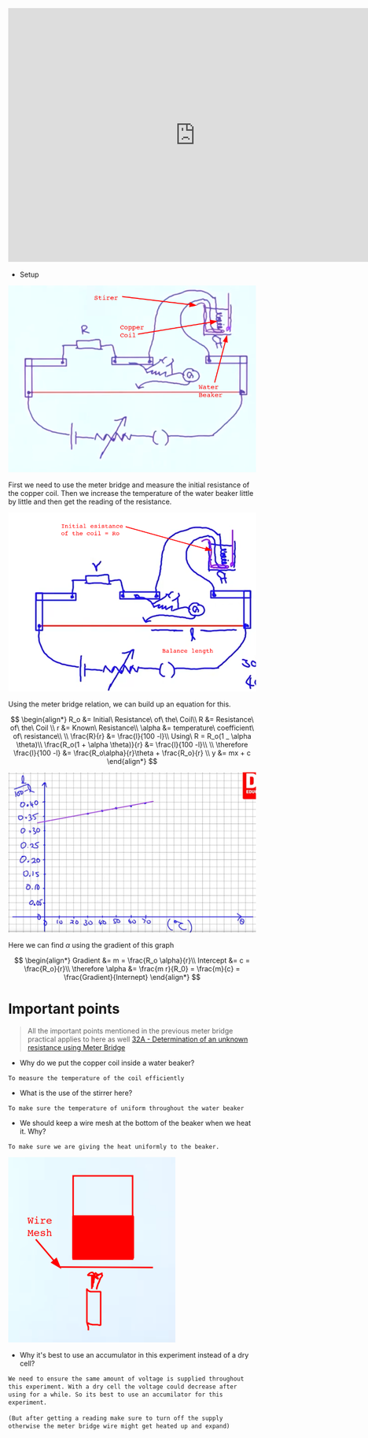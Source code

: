 <iframe width="760" height="515" src="https://www.youtube.com/embed/AMj0xyJ832E?si=OXMhr7TDf-VAyR6H" title="YouTube video player" frameborder="0" allow="accelerometer; autoplay; clipboard-write; encrypted-media; gyroscope; picture-in-picture; web-share" referrerpolicy="strict-origin-when-cross-origin" allowfullscreen></iframe>

- Setup

![](../../assets/Images/Pasted%20image%2020240812201829.png)

First we need to use the meter bridge and measure the initial resistance of the copper coil. Then we increase the temperature of the water beaker little by little and then get the reading of the resistance.

![](../../assets/Images/Pasted%20image%2020240812202420.png)

Using the meter bridge relation, we can build up an equation for this.

$$
\begin{align*}
R_o &= Initial\ Resistance\ of\ the\ Coil\\ 
R &= Resistance\ of\ the\ Coil \\
r &= Known\ Resistance\\
\alpha &= temperature\ coefficient\ of\ resistance\\
\\
\frac{R}{r} &= \frac{l}{100 -l}\\ 
Using\ R = R_o(1 _ \alpha \theta)\\ 
\frac{R_o(1 + \alpha \theta)}{r} &= \frac{l}{100 -l}\\
\\
\therefore \frac{l}{100 -l} &= \frac{R_o\alpha}{r}\theta + \frac{R_o}{r} \\
y &= mx + c
\end{align*}
$$

![](../../assets/Images/Pasted%20image%2020240812235114.png)

Here we can find $\alpha$ using the gradient of this graph

$$
\begin{align*}
Gradient &= m = \frac{R_o \alpha}{r}\\
Intercept &= c = \frac{R_o}{r}\\
\therefore \alpha &= \frac{m r}{R_0} = \frac{m}{c} = \frac{Gradient}{Internept}
\end{align*}
$$
# Important points

> All the important points mentioned in the previous meter bridge practical applies to here as well [32A - Determination of an unknown resistance using Meter Bridge](32A%20-%20Determination%20of%20an%20unknown%20resistance%20using%20Meter%20Bridge.md)

- Why do we put the copper coil inside a water beaker?
```
To measure the temperature of the coil efficiently
```

- What is the use of the stirrer here?
```
To make sure the temperature of uniform throughout the water beaker
```

- We should keep a wire mesh at the bottom of the beaker when we heat it. Why?
```
To make sure we are giving the heat uniformly to the beaker.
```

![](../../assets/Images/Pasted%20image%2020240812203514.png)

- Why it's best to use an accumulator in this experiment instead of a dry cell?
```
We need to ensure the same amount of voltage is supplied throughout this experiment. With a dry cell the voltage could decrease after using for a while. So its best to use an accumilator for this experiment.

(But after getting a reading make sure to turn off the supply otherwise the meter bridge wire might get heated up and expand)
```